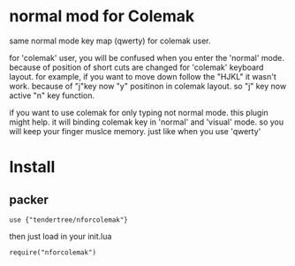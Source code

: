 normal mod for Colemak
===========
same normal mode key map (qwerty) for colemak user.

for 'colemak' user, you will be confused when you enter the 'normal' mode. because of position of short cuts are changed for 'colemak' keyboard layout. for example, if you want to move down follow the "HJKL" it wasn't work. because of "j"key now "y" positinon in colemak layout. so "j" key now active "n" key function.
 
if you want to use colemak for only typing not normal mode. this plugin might help.
it will binding colemak key in 'normal' and 'visual' mode. so you will keep  your finger muslce memory. just like when you use 'qwerty' 


Install
=======
packer
------
```
use {"tendertree/nforcolemak"}
```
then just load in your init.lua 
```
require("nforcolemak")
```




